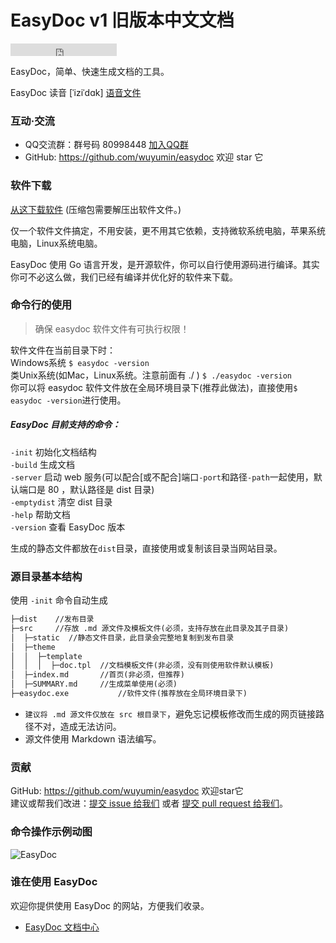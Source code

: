 # EasyDoc v1 旧版本中文文档

<iframe src="https://ghbtns.com/github-btn.html?user=wuyumin&repo=easydoc&type=star&count=true" frameborder="0" scrolling="0" width="170px" height="20px"></iframe>

EasyDoc，简单、快速生成文档的工具。

EasyDoc 读音 [ˈiziˈdɑk] [语音文件](https://wuyumin.github.io/easydoc/dist/static/EasyDoc.mp3)

### 互动·交流

- QQ交流群：群号码 80998448 [加入QQ群](https://shang.qq.com/wpa/qunwpa?idkey=e8c0258f779fa73a7d503871d2ff0f8da5698233b79f4e29836471a1d7491494)
- GitHub: <https://github.com/wuyumin/easydoc> 欢迎 star 它

### 软件下载

[从这下载软件](https://github.com/wuyumin/easydoc/releases) (压缩包需要解压出软件文件。)

仅一个软件文件搞定，不用安装，更不用其它依赖，支持微软系统电脑，苹果系统电脑，Linux系统电脑。

EasyDoc 使用 Go 语言开发，是开源软件，你可以自行使用源码进行编译。其实你可不必这么做，我们已经有编译并优化好的软件来下载。

### 命令行的使用

> 确保 easydoc 软件文件有可执行权限！

软件文件在当前目录下时：  
Windows系统 `$ easydoc -version`  
类Unix系统(如Mac，Linux系统。注意前面有 ./ ) `$ ./easydoc -version`  
你可以将 easydoc 软件文件放在全局环境目录下(推荐此做法)，直接使用`$ easydoc -version`进行使用。  

##### EasyDoc 目前支持的命令：  

`-init` 初始化文档结构  
`-build` 生成文档  
`-server` 启动 web 服务(可以配合[或不配合]端口`-port`和路径`-path`一起使用，默认端口是 80 ，默认路径是 dist 目录)  
`-emptydist` 清空 dist 目录  
`-help` 帮助文档  
`-version` 查看 EasyDoc 版本  

生成的静态文件都放在`dist`目录，直接使用或复制该目录当网站目录。

### 源目录基本结构

使用 `-init` 命令自动生成

```html
├─dist    //发布目录
├─src     //存放 .md 源文件及模板文件(必须，支持存放在此目录及其子目录)
│  ├─static  //静态文件目录，此目录会完整地复制到发布目录
│  ├─theme
│  │  ├─template
│  │  │  ├─doc.tpl  //文档模板文件(非必须，没有则使用软件默认模板)
│  ├─index.md       //首页(非必须，但推荐)
│  ├─SUMMARY.md     //生成菜单使用(必须)
├─easydoc.exe           //软件文件(推荐放在全局环境目录下)
```
- `建议将 .md 源文件仅放在 src 根目录下`，避免忘记模板修改而生成的网页链接路径不对，造成无法访问。
- 源文件使用 Markdown 语法编写。

### 贡献

GitHub: <https://github.com/wuyumin/easydoc> 欢迎star它  
建议或帮我们改进：[提交 issue 给我们](https://github.com/wuyumin/easydoc/issues) 或者 [提交 pull request 给我们](https://github.com/wuyumin/easydoc/pulls)。

### 命令操作示例动图

![EasyDoc](https://wuyumin.github.io/easydoc/dist/static/EasyDoc-v1.gif)

### 谁在使用 EasyDoc

欢迎你提供使用 EasyDoc 的网站，方便我们收录。

- [EasyDoc 文档中心](https://wuyumin.github.io/easydoc)

